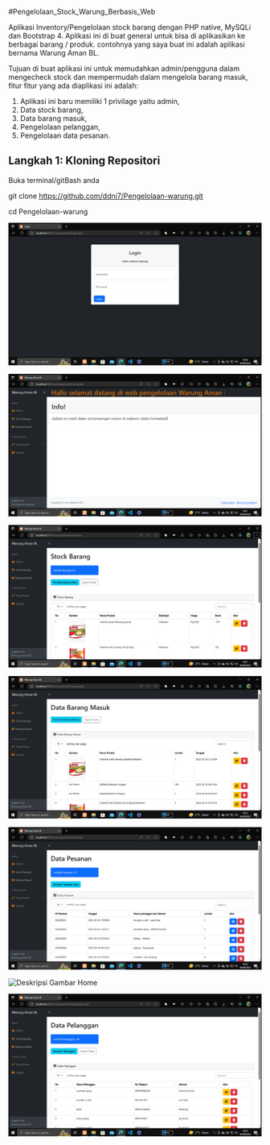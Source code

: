#Pengelolaan_Stock_Warung_Berbasis_Web

Aplikasi Inventory/Pengelolaan stock barang dengan PHP native, MySQLi dan Bootstrap 4. Aplikasi ini di buat general untuk bisa di aplikasikan ke berbagai barang / produk. contohnya yang saya buat ini adalah aplikasi bernama Warung Aman BL.

Tujuan di buat aplikasi ini untuk memudahkan admin/pengguna dalam mengecheck stock dan mempermudah dalam mengelola barang masuk, fitur fitur yang ada diaplikasi ini adalah:

1. Aplikasi ini baru memiliki 1 privilage yaitu admin,
2. Data stock barang,
3. Data barang masuk,
4. Pengelolaan pelanggan,
5. Pengelolaan data pesanan.

## Langkah 1: Kloning Repositori
Buka terminal/gitBash anda

git clone https://github.com/ddni7/Pengelolaan-warung.git

cd Pengelolaan-warung

![Deskripsi Gambar Login](screenshot/login.png)

![Deskripsi Gambar Home](screenshot/home.png)

![Deskripsi Gambar Home](screenshot/stock-barang.png)

![Deskripsi Gambar Home](screenshot/data-barang-masuk.png)

![Deskripsi Gambar Home](screenshot/data-pesanan.png)

![Deskripsi Gambar Home](screenshot/details-pesanan.png)

![Deskripsi Gambar Home](screenshot/data-pelanggan.png)


